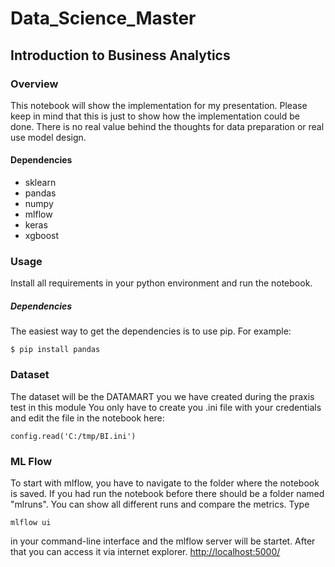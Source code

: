 # Data_Science_Master

## Introduction to Business Analytics

### Overview
This notebook will show the implementation for my presentation. Please keep in mind that this is just to show 
how the implementation could be done. There is no real value behind the thoughts for data preparation or real use 
model design.

#### Dependencies
- sklearn
- pandas
- numpy
- mlflow
- keras
- xgboost

### Usage
Install all requirements in your python environment and run the notebook.
#####  Dependencies
The easiest way to get the dependencies is to use pip. For example:
```
$ pip install pandas
```

### Dataset
The dataset will be the DATAMART you we have created during the praxis test in this module
You only have to create you .ini file with your credentials and edit the file in the notebook here:
```
config.read('C:/tmp/BI.ini')
```

### ML Flow
To start with mlflow, you have to navigate to the folder where the notebook is saved. If you had run
the notebook before there should be a folder named "mlruns". You can show all different runs and compare the metrics.
Type 
```
mlflow ui 
```
in your command-line interface and the mlflow server will be startet. After that you can access it via internet explorer.
 [http://localhost:5000/](http://localhost:5000/) 